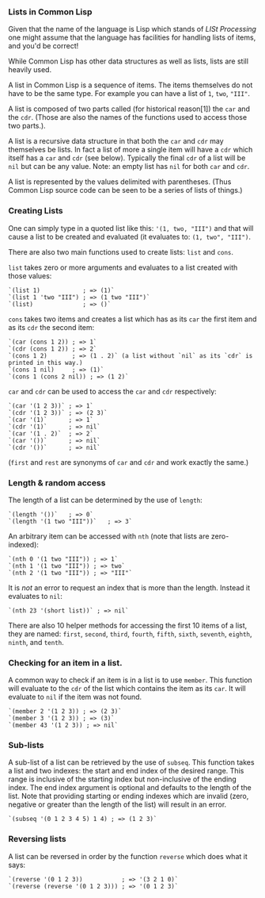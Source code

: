 ### Lists in Common Lisp

Given that the name of the language is Lisp which stands of _LISt Processing_ one might assume that the language has facilities for handling lists of items, and you'd be correct!

While Common Lisp has other data structures as well as lists, lists are still heavily used.

A list in Common Lisp is a sequence of items. The items themselves do not have to be the same type. For example you can have a list of `1`, `two`, `"III"`.

A list is composed of two parts called (for historical reason[1]) the `car` and the `cdr`. (Those are also the names of the functions used to access those two parts.).

A list is a recursive data structure in that both the `car` and `cdr` may themselves be lists. In fact a list of more a single item will have a `cdr` which itself has a `car` and `cdr` (see below). Typically the final `cdr` of a list will be `nil` but can be any value. Note: an empty list has `nil` for both `car` and `cdr`.

A list is represented by the values delimited with parentheses. (Thus Common Lisp source code can be seen to be a series of lists of things.)

### Creating Lists

One can simply type in a quoted list like this: `'(1, two, "III")` and that will cause a list to be created and evaluated (it evaluates to: `(1, two", "III")`.

There are also two main functions used to create lists: `list` and `cons`.

`list` takes zero or more arguments and evaluates to a list created with those values:

    `(list 1)            ; => (1)`
    `(list 1 'two "III") ; => (1 two "III")`
    `(list)              ; => ()`

`cons` takes two items and creates a list which has as its `car` the first item and as its `cdr` the second item:

    `(car (cons 1 2)) ; => 1`
    `(cdr (cons 1 2)) ; => 2`
    `(cons 1 2)       ; => (1 . 2)` (a list without `nil` as its `cdr` is printed in this way.)
    `(cons 1 nil)     ; => (1)`
    `(cons 1 (cons 2 nil)) ; => (1 2)`

`car` and `cdr` can be used to access the `car` and `cdr` respectively:

    `(car '(1 2 3))` ; => 1`
    `(cdr '(1 2 3))` ; => (2 3)`
    `(car '(1)`      ; => 1`
    `(cdr '(1)`      ; => nil`
    `(car '(1 . 2)`  ; => 2`
    `(car '())`      ; => nil`
    `(cdr '())`      ; => nil`

(`first` and `rest` are synonyms of `car` and `cdr` and work exactly the same.)

### Length & random access

The length of a list can be determined by the use of `length`:

    `(length '())`   ; => 0`
    `(length '(1 two "III"))`   ; => 3`

An arbitrary item can be accessed with `nth` (note that lists are zero-indexed):

    `(nth 0 '(1 two "III")) ; => 1`
    `(nth 1 '(1 two "III")) ; => two`
    `(nth 2 '(1 two "III")) ; => "III"`

It is _not_ an error to request an index that is more than the length. Instead it evaluates to `nil`:

    `(nth 23 '(short list))` ; => nil`

There are also 10 helper methods for accessing the first 10 items of a list, they are named: `first`, `second`, `third`, `fourth`, `fifth`, `sixth`, `seventh`, `eighth`, `ninth`, and `tenth`.

### Checking for an item in a list.

A common way to check if an item is in a list is to use `member`. This function will evaluate to the `cdr` of the list which contains the item as its `car`. It will evaluate to `nil` if the item was not found.

    `(member 2 '(1 2 3)) ; => (2 3)`
    `(member 3 '(1 2 3)) ; => (3)`
    `(member 43 '(1 2 3)) ; => nil`

### Sub-lists

A sub-list of a list can be retrieved by the use of `subseq`. This function takes a list and two indexes: the start and end index of the desired range. This range is inclusive of the starting index but non-inclusive of the ending index. The end index argument is optional and defaults to the length of the list. Note that providing starting or ending indexes which are invalid (zero, negative or greater than the length of the list) will result in an error.

    `(subseq '(0 1 2 3 4 5) 1 4) ; => (1 2 3)`

### Reversing lists

A list can be reversed in order by the function `reverse` which does what it says:

    `(reverse '(0 1 2 3))           ; => '(3 2 1 0)`
    `(reverse (reverse '(0 1 2 3))) ; => '(0 1 2 3)`
